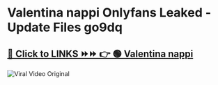 
 # Valentina nappi Onlyfans Leaked - Update Files go9dq

## <h2><a href="https://clipsfans.com/Valentina_nappi&ref=git">🔗 Click to LINKS ⏩⏩ 👉 🟢 Valentina nappi </a></h2>

<a href="https://clipsfans.com/Valentina_nappi&ref=git" rel="nofollow" data-target="animated-image.originalLink"><img src="https://i.ibb.co.com/xMMVF88/686577567.gif" alt="Viral Video Original" style="max-width: 100%; display: inline-block;" data-target="animated-image.originalImage"></a>

